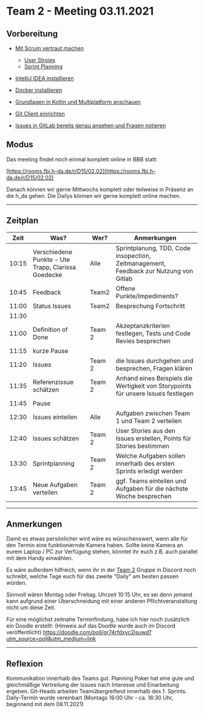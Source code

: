 # Team 2 - Meeting 03.11.2021


## Vorbereitung

- [Mit Scrum vertraut machen](https://scrumguides.org/)
    - [User Stroies](https://www.atlassian.com/de/agile/project-management/user-stories)
    - [Sprint Planning](https://digitaleneuordnung.de/blog/scrum-methode/#planning)

- [IntelliJ IDEA installieren](https://www.jetbrains.com/de-de/idea/download/#section=windows)

- [Docker installieren](https://docs.docker.com/get-docker/)

- [Grundlagen in Kotlin und Multiplatform anschauen](https://kotlinlang.org/docs/multiplatform.html)

- [Git Client einrichten](https://gitforwindows.org/)

- [Issues in GitLab bereits genau ansehen und Fragen notieren](https://code.fbi.h-da.de/pse-trapp/findus/-/boards)

## Modus

Das meeting findet noch einmal komplett online in BBB statt:

[https://rooms.fbi.h-da.de/r/D15/02.02](https://rooms.fbi.h-da.de/r/D15/02.02)

Danach können wir gerne Mittwochs komplett oder teilweise in Präsenz an die h_da gehen.
Die Dailys können wir gerne komplett online machen.

---

## Zeitplan

|Zeit   |Was?   |Wer?  | Anmerkungen |
|:-----:|-----|-----|------------|
| 10:15 | Verschiedene Punkte - Ute Trapp, Clarissa Goedecke | Alle | Sprintplanung, TDD, Code insopection, Zeitmanagement, Feedback zur Nutzung von Gitlab
| 10:45 | Feedback | Team2 | Offene Punkte/Impediments?
| 11:00 | Status Issues | Team2 | Besprechung Fortschritt
| 11:30 | 
| 11:00 | Definition of Done | Team 2| Akzeptanzkriterien festlegen, Tests und Code Revies besprechen
| 11:15 | kurze Pause |
| 11:20 | Issues | Team 2| die Issues durchgehen und besprechen, Fragen klären |
| 11:35 | Referenzissue schätzen | Team 2 | Anhand eines Beispiels die Wertigkeit von Storypoints für unsere Issues festlegen
| 11:45 | Pause |
| 12:30 | Issues einteilen | Alle | Aufgaben zwischen Team 1 und Team 2 verteilen
| 12:40 | Issues schätzen| Team 2 | User Stories aus den Issues erstellen, Points für Stories bestimmen
| 13:30 | Sprintplanning | Team 2 | Welche Aufgaben sollen innerhalb des ersten Sprints erledigt werden
| 13:45 | Neue Aufgaben verteilen | Team 2 |  ggf. Teams einteilen und Aufgaben für die nächste Woche besprechen


--- 

## Anmerkungen

Damit es etwas persönlicher wird wäre es wünschenswert, wenn alle für den Termin eine funktioniernde Kamera haben.
Sollte keine Kamera an eurem Laptop / PC zur Verfügung stehen, könntet ihr euch z.B. auch parallel mit dem Handy einwählen.

Es wäre außerdem hilfreich, wenn ihr in der [Team 2](https://discord.gg/gE3w6HTT) Gruppe in Discord noch schreibt, welche Tage euch für das zweite "Daily" am besten passen würden. 

Sinnvoll wären Montag oder Freitag. Uhrzeit 10:15 Uhr, es sei denn jemand kann aufgrund einer Überschneidung mit einer anderen Pflichtveranstaltung nicht um diese Zeit.

Für eine möglichst zeitnahe Terminfindung, habe ich hier noch zusätzlich ein Doodle erstellt: (Hinweis auf das Doodle wurde auch im Discord veröffentlicht)
https://doodle.com/poll/gr74rfdxyc2isuwd?utm_source=poll&utm_medium=link



---

## Reflexion

Kommunikation innerhalb des Teams gut. Planning Poker hat eine gute und gleichmäßige Vertreilung der Issues nach Interesse und Einarbeitung ergeben. Git-Heads arbeiten Teamübergreifend innerhalb des 1. Sprints.
Daily-Termin wurde vereinbart (Montags 16:00 Uhr - ca. 16:30 Uhr, beginnend mit dem 08.11.2021)
